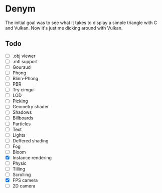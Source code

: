 # Denym

The initial goal was to see what it takes to display a simple triangle with C and Vulkan. Now it's just me dicking around with Vulkan.

## Todo

- [ ] .obj viewer
- [ ] .mtl support
- [ ] Gouraud
- [ ] Phong
- [ ] Blinn-Phong
- [ ] PBR
- [ ] Try cimgui
- [ ] LOD
- [ ] Picking
- [ ] Geometry shader
- [ ] Shadows
- [ ] Billboards
- [ ] Particles
- [ ] Text
- [ ] Lights
- [ ] Deffered shading
- [ ] Fog
- [ ] Bloom
- [x] Instance rendering
- [ ] Physic
- [ ] Tilling
- [ ] Scrolling
- [x] FPS camera
- [ ] 2D camera